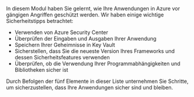 In diesem Modul haben Sie gelernt, wie Ihre Anwendungen in Azure vor gängigen Angriffen geschützt werden. Wir haben einige wichtige Sicherheitstipps betrachtet:

- Verwenden von Azure Security Center
- Überprüfen der Eingaben und Ausgaben Ihrer Anwendung
- Speichern Ihrer Geheimnisse in Key Vault
- Sicherstellen, dass Sie die neueste Version Ihres Frameworks und dessen Sicherheitsfeatures verwenden
- Überprüfen, ob die Verwendung Ihrer Programmabhängigkeiten und Bibliotheken sicher ist

Durch Befolgen der fünf Elemente in dieser Liste unternehmen Sie Schritte, um sicherzustellen, dass Ihre Anwendungen sicher sind und bleiben.